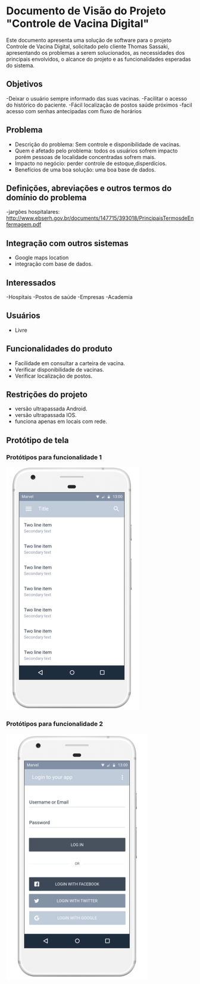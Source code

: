 # Documento de Visão do Projeto "Controle de Vacina Digital"

Este documento apresenta uma solução de software para o projeto Controle de Vacina Digital, solicitado pelo cliente Thomas Sassaki, 
apresentando os problemas a serem solucionados, as necessidades dos principais envolvidos, o alcance do projeto e as funcionalidades 
esperadas do sistema.

## Objetivos

-Deixar o usuário sempre informado das suas vacinas.
-Facilitar o acesso do histórico do paciente.
-Fácil localização de postos saúde próximos 
-facil acesso com senhas antecipadas com fluxo de horários

## Problema

- Descrição do problema: Sem controle e disponibilidade de vacinas.
- Quem é afetado pelo problema: todos os usuários sofrem impacto porém pessoas de localidade concentradas sofrem mais.
- Impacto no negócio: perder controle de estoque,disperdícios.
- Benefícios de uma boa solução: uma boa base de dados.

## Definições, abreviações e outros termos do domínio do problema

-jargões hospitalares: http://www.ebserh.gov.br/documents/147715/393018/PrincipaisTermosdeEnfermagem.pdf

## Integração com outros sistemas

- Google maps location
- integração com base de dados.

 
## Interessados

-Hospitais
-Postos de saúde
-Empresas
-Academia

## Usuários

- Livre

## Funcionalidades do produto

- Facilidade em consultar a  carteira de vacina.
- Verificar disponibilidade de vacinas.
- Verificar localização de postos.

## Restrições do projeto

- versão ultrapassada Android.
- versão ultrapassada IOS.
- funciona apenas em locais com rede.


## Protótipo de tela

### Protótipos para funcionalidade 1

![](prototype.PNG)


### Protótipos para funcionalidade 2

![](prototype2.PNG)




